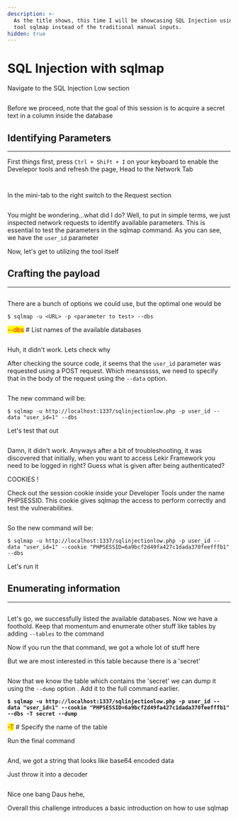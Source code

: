 ```yaml
---
description: >-
  As the title shows, this time I will be showcasing SQL Injection using the
  tool sqlmap instead of the traditional manual inputs.
hidden: true
---
```


# SQL Injection with sqlmap

Navigate to the SQL Injection Low section

<figure><img src="../.gitbook/assets/image (488).png" alt=""><figcaption></figcaption></figure>

Before we proceed, note that the goal of this session is to acquire a secret text in a column inside the database

## Identifying Parameters

***

First things first, press `Ctrl + Shift + I` on your keyboard to enable the Develepor tools and refresh the page, Head to the Network Tab

<figure><img src="../.gitbook/assets/lol3 (1).png" alt=""><figcaption></figcaption></figure>

<figure><img src="../.gitbook/assets/image (491).png" alt=""><figcaption></figcaption></figure>

In the mini-tab to the right switch to the Request section



<figure><img src="../.gitbook/assets/lol1 (1).png" alt=""><figcaption></figcaption></figure>

You might be wondering...what did I do? Well, to put in simple terms, we just inspected network requests to identify available parameters. This is essential to test the parameters in the sqlmap command. As you can see, we have the `user_id` parameter

Now, let's get to utilizing the tool itself

## Crafting the payload

***

<figure><img src="../.gitbook/assets/image (493).png" alt=""><figcaption></figcaption></figure>

There are a bunch of options we could use, but the optimal one would be&#x20;

```shell-session
$ sqlmap -u <URL> -p <parameter to test> --dbs
```

<mark style="color:red;">--dbs</mark> # List names of the available databases

<figure><img src="../.gitbook/assets/image (494).png" alt=""><figcaption></figcaption></figure>

Huh, it didn't work. Lets check why

After checking the source code, it seems that the `user_id` parameter was requested using a POST request. Which meansssss, we need to specify that in the body of the request using the `--data` option.

<figure><img src="../.gitbook/assets/lol2.png" alt=""><figcaption></figcaption></figure>

The new command will be:

```shell-session
$ sqlmap -u http://localhost:1337/sqlinjectionlow.php -p user_id --data "user_id=1" --dbs
```

Let's test that out

<figure><img src="../.gitbook/assets/image (495).png" alt=""><figcaption></figcaption></figure>

Damn, it didn't work. Anyways after a bit of troubleshooting, it was discovered that initially, when you want to access Lekir Framework you need to be logged in right? Guess what is given after being authenticated?&#x20;

COOKIES !

Check out the session cookie inside your Developer Tools under the name PHPSESSID. This cookie gives sqlmap the access to perform correctly and test the vulnerabilities.

<figure><img src="../.gitbook/assets/lol3 (2).png" alt=""><figcaption></figcaption></figure>

So the new command will be:

```shell-session
$ sqlmap -u http://localhost:1337/sqlinjectionlow.php -p user_id --data "user_id=1" --cookie "PHPSESSID=6a9bcf2d49fa427c1dada370feefffb1" --dbs
```

Let's run it

## Enumerating information

***

<figure><img src="../.gitbook/assets/image (498).png" alt=""><figcaption></figcaption></figure>

Let's go, we successfully listed the available databases. Now we have a foothold. Keep that momentum and enumerate other stuff like tables by adding `--tables` to the command

Now if you run the that command, we got a whole lot of stuff here&#x20;

But we are most interested in this table because there is a 'secret'

<figure><img src="../.gitbook/assets/lol4.png" alt=""><figcaption></figcaption></figure>

Now that we know the table which contains the 'secret' we can dump it using the `--dump` option . Add it to the full command earlier.

<pre class="language-shell-session"><code class="lang-shell-session"><strong>$ sqlmap -u http://localhost:1337/sqlinjectionlow.php -p user_id --data "user_id=1" --cookie "PHPSESSID=6a9bcf2d49fa427c1dada370feefffb1" --dbs -T secret --dump
</strong></code></pre>

<mark style="color:red;">-T</mark> # Specify the name of the table

Run the final command

<figure><img src="../.gitbook/assets/lol5.png" alt=""><figcaption></figcaption></figure>

And, we got a string that looks like base64 encoded data

Just throw it into a decoder

<figure><img src="../.gitbook/assets/image (500).png" alt=""><figcaption></figcaption></figure>

Nice one bang Daus hehe,&#x20;

Overall this challenge introduces a basic introduction on how to use sqlmap&#x20;
